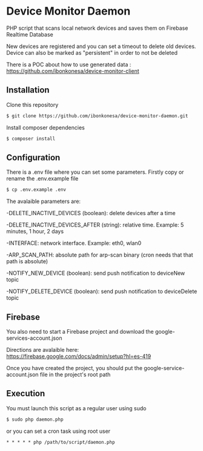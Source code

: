 # Device Monitor Daemon
PHP script that scans local network devices and saves them on Firebase Realtime Database

New devices are registered and you can set a timeout to delete old devices. Device can also be marked as "persistent" in order to not be deleted

There is a POC about how to use generated data : https://github.com/ibonkonesa/device-monitor-client

## Installation

Clone this repository

```sh
$ git clone https://github.com/ibonkonesa/device-monitor-daemon.git
```

Install composer dependencies

```sh
$ composer install
```

## Configuration

There is a .env file where you can set some parameters. Firstly copy or rename the .env.example file

```sh
$ cp .env.example .env
```

The avalaible parameters are:

-DELETE_INACTIVE_DEVICES (boolean): delete devices after a time

-DELETE_INACTIVE_DEVICES_AFTER (string):  relative time. Example: 5 minutes, 1 hour, 2 days

-INTERFACE: network interface. Example: eth0, wlan0

-ARP_SCAN_PATH: absolute path for arp-scan binary (cron needs that that path is absolute)

-NOTIFY_NEW_DEVICE (boolean): send push notification to deviceNew topic

-NOTIFY_DELETE_DEVICE (boolean): send push notification to deviceDelete topic

## Firebase

You also need to start a Firebase project and download the google-services-account.json

Directions are avalaible here: https://firebase.google.com/docs/admin/setup?hl=es-419

Once you have created the project, you should put the google-service-account.json file in the project's root path

## Execution

You must launch this script as a regular user using sudo

```sh
$ sudo php daemon.php
```
or you can set a cron task using root user


```
* * * * * php /path/to/script/daemon.php
````




